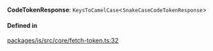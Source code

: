 **CodeTokenResponse**: `KeysToCamelCase`<`SnakeCaseCodeTokenResponse`\>

#### Defined in

[packages/js/src/core/fetch-token.ts:32](https://github.com/logto-io/js/blob/5254dee/packages/js/src/core/fetch-token.ts#L32)
